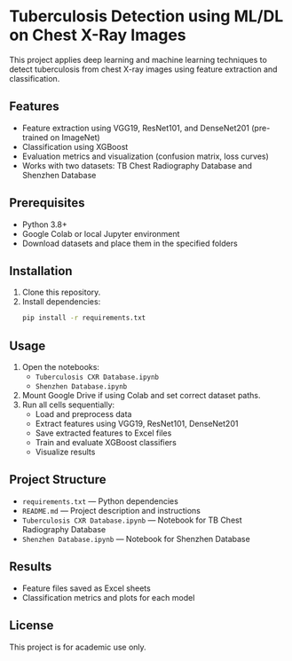 # Tuberculosis Detection using ML/DL on Chest X-Ray Images

This project applies deep learning and machine learning techniques to detect tuberculosis from chest X-ray images using feature extraction and classification.

## Features

- Feature extraction using VGG19, ResNet101, and DenseNet201 (pre-trained on ImageNet)
- Classification using XGBoost
- Evaluation metrics and visualization (confusion matrix, loss curves)
- Works with two datasets: TB Chest Radiography Database and Shenzhen Database

## Prerequisites

- Python 3.8+
- Google Colab or local Jupyter environment
- Download datasets and place them in the specified folders

## Installation

1. Clone this repository.
2. Install dependencies:
   ```bash
   pip install -r requirements.txt
   ```

## Usage

1. Open the notebooks:
   - `Tuberculosis CXR Database.ipynb`
   - `Shenzhen Database.ipynb`
2. Mount Google Drive if using Colab and set correct dataset paths.
3. Run all cells sequentially:
   - Load and preprocess data
   - Extract features using VGG19, ResNet101, DenseNet201
   - Save extracted features to Excel files
   - Train and evaluate XGBoost classifiers
   - Visualize results

## Project Structure

- `requirements.txt` — Python dependencies
- `README.md` — Project description and instructions
- `Tuberculosis CXR Database.ipynb` — Notebook for TB Chest Radiography Database
- `Shenzhen Database.ipynb` — Notebook for Shenzhen Database

## Results

- Feature files saved as Excel sheets
- Classification metrics and plots for each model

## License

This project is for academic use only.
